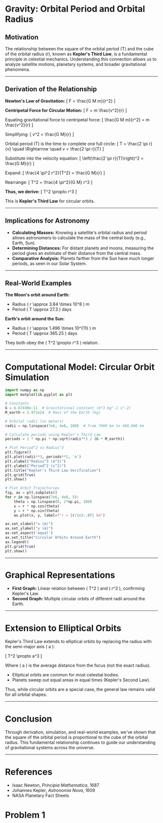 # Gravity: Orbital Period and Orbital Radius

## Motivation

The relationship between the square of the orbital period (T) and the cube of the orbital radius (r), known as **Kepler's Third Law**, is a fundamental principle in celestial mechanics. Understanding this connection allows us to analyze satellite motions, planetary systems, and broader gravitational phenomena.

---

## Derivation of the Relationship

**Newton's Law of Gravitation:**
\[ F = \frac{G M m}{r^2} \]

**Centripetal Force for Circular Motion:**
\[ F = m \frac{v^2}{r} \]

Equating gravitational force to centripetal force:
\[ \frac{G M m}{r^2} = m \frac{v^2}{r} \]

Simplifying:
\[ v^2 = \frac{G M}{r} \]

Orbital period \(T\) is the time to complete one full circle:
\[ T = \frac{2 \pi r}{v} \quad \Rightarrow \quad v = \frac{2 \pi r}{T} \]

Substitute into the velocity equation:
\[ \left(\frac{2 \pi r}{T}\right)^2 = \frac{G M}{r} \]

Expand:
\[ \frac{4 \pi^2 r^2}{T^2} = \frac{G M}{r} \]

Rearrange:
\[ T^2 = \frac{4 \pi^2}{G M} r^3 \]

**Thus, we derive:**
\[ T^2 \propto r^3 \]

This is **Kepler's Third Law** for circular orbits.

---

## Implications for Astronomy

- **Calculating Masses:** Knowing a satellite's orbital radius and period allows astronomers to calculate the mass of the central body (e.g., Earth, Sun).
- **Determining Distances:** For distant planets and moons, measuring the period gives an estimate of their distance from the central mass.
- **Comparative Analysis:** Planets farther from the Sun have much longer periods, as seen in our Solar System.

---

## Real-World Examples

**The Moon's orbit around Earth:**
- Radius \( r \approx 3.84 \times 10^8 \) m
- Period \( T \approx 27.3 \) days

**Earth's orbit around the Sun:**
- Radius \( r \approx 1.496 \times 10^{11} \) m
- Period \( T \approx 365.25 \) days

They both obey the \( T^2 \propto r^3 \) relation.

---

# Computational Model: Circular Orbit Simulation

```python
import numpy as np
import matplotlib.pyplot as plt

# Constants
G = 6.67430e-11  # Gravitational constant (m^3 kg^-1 s^-2)
M_earth = 5.972e24  # Mass of the Earth (kg)

# Orbital radii (in meters)
radii = np.linspace(7e6, 4e8, 100)  # from 7000 km to 400,000 km

# Calculate periods using Kepler's Third Law
periods = 2 * np.pi * np.sqrt(radii**3 / (G * M_earth))

# Plot Period^2 vs Radius^3
plt.figure()
plt.plot(radii**3, periods**2, 'o')
plt.xlabel("Radius^3 (m^3)")
plt.ylabel("Period^2 (s^2)")
plt.title("Kepler's Third Law Verification")
plt.grid(True)
plt.show()

# Plot Orbit Trajectories
fig, ax = plt.subplots()
for r in np.linspace(7e6, 4e8, 5):
    theta = np.linspace(0, 2*np.pi, 100)
    x = r * np.cos(theta)
    y = r * np.sin(theta)
    ax.plot(x, y, label=f"r = {r/1e3:.0f} km")

ax.set_xlabel("x (m)")
ax.set_ylabel("y (m)")
ax.set_aspect('equal')
ax.set_title("Circular Orbits Around Earth")
ax.legend()
plt.grid(True)
plt.show()
```

---

# Graphical Representations

- **First Graph:** Linear relation between \( T^2 \) and \( r^3 \), confirming Kepler's Law.
- **Second Graph:** Multiple circular orbits of different radii around the Earth.

---

# Extension to Elliptical Orbits

Kepler's Third Law extends to elliptical orbits by replacing the radius with the semi-major axis \( a \):

\[ T^2 \propto a^3 \]

Where \( a \) is the average distance from the focus (not the exact radius).

- Elliptical orbits are common for most celestial bodies.
- Planets sweep out equal areas in equal times (Kepler's Second Law).

Thus, while circular orbits are a special case, the general law remains valid for all orbital shapes.

---

# Conclusion

Through derivation, simulation, and real-world examples, we've shown that the square of the orbital period is proportional to the cube of the orbital radius. This fundamental relationship continues to guide our understanding of gravitational systems across the universe.

---

# References

- Isaac Newton, *Principia Mathematica*, 1687
- Johannes Kepler, *Astronomia Nova*, 1609
- NASA Planetary Fact Sheets
# Problem 1